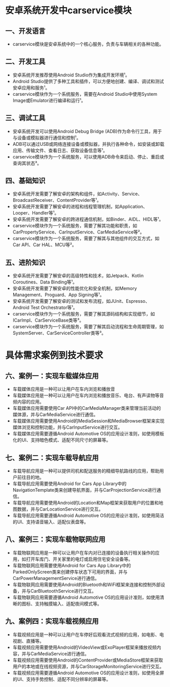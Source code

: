 # 安卓系统开发中carservice模块
## 一、开发语言
- carservice模块是安卓系统中的一个核心服务，负责与车辆相关的各种功能。

## 二、开发工具
- 安卓系统开发推荐使用Android Studio作为集成开发环境¹。
- Android Studio提供了多种工具和插件，可以方便地创建、编译、调试和测试安卓应用和服务¹。
- carservice模块作为一个系统服务，需要在Android Studio中使用System Image或Emulator进行编译和运行¹。

## 三、调试工具
- 安卓系统开发可以使用Android Debug Bridge (ADB)作为命令行工具，用于与设备或模拟器进行通信和控制¹。
- ADB可以通过USB或网络连接设备或模拟器，并执行各种命令，如安装或卸载应用、传输文件、查看日志、获取设备信息等¹。
- carservice模块作为一个系统服务，可以使用ADB命令来启动、停止、重启或查询其状态³。

## 四、基础知识
- 安卓系统开发需要了解安卓的架构和组件，如Activity、Service、BroadcastReceiver、ContentProvider等¹。
- 安卓系统开发需要了解安卓的进程和线程管理机制，如Application、Looper、Handler等¹。
- 安卓系统开发需要了解安卓的跨进程通信机制，如Binder、AIDL、HIDL等¹。
- carservice模块作为一个系统服务，需要了解其功能和职责，如CarPropertyService、CarInputService、CarMediaService等²。
- carservice模块作为一个系统服务，需要了解其与其他组件的交互方式，如Car API、Car HAL、MCU等²。

## 五、进阶知识
- 安卓系统开发需要了解安卓的高级特性和技术，如Jetpack、Kotlin Coroutines、Data Binding等¹。
- 安卓系统开发需要了解安卓的性能优化和安全机制，如Memory Management、Proguard、App Signing等¹。
- 安卓系统开发需要了解安卓的测试和发布流程，如JUnit、Espresso、Android Test Orchestrator等¹。
- carservice模块作为一个系统服务，需要了解其源码结构和实现细节，如ICarImpl、CarServiceBase类等³。
- carservice模块作为一个系统服务，需要了解其启动流程和生命周期管理，如SystemServer、CarServiceController类等³。

# 具体需求案例到技术要求
## 六、案例一：实现车载媒体应用
- 车载媒体应用是一种可以让用户在车内浏览和播放音
- 车载媒体应用是一种可以让用户在车内浏览和播放音乐、电台、有声读物等音频内容的应用。
- 车载媒体应用需要使用Car API中的CarMediaManager类来管理当前活动的媒体源，并与CarMediaService进行通信。
- 车载媒体应用需要使用Android的MediaSession和MediaBrowser框架来实现媒体浏览和控制功能，并与CarInputService进行交互。
- 车载媒体应用需要遵循Android Automotive OS的应用设计准则，如使用模板化的UI、支持暗色模式、适配不同尺寸的屏幕等。

## 七、案例二：实现车载导航应用
- 车载导航应用是一种可以提供司机和配送服务的精细导航路线的应用，帮助用户前往目的地。
- 车载导航应用需要使用Android for Cars App Library中的NavigationTemplate类来创建导航界面，并与CarProjectionService进行通信。
- 车载导航应用需要使用Android的Location和Map框架来获取用户的位置和地图数据，并与CarLocationService进行交互。
- 车载导航应用需要遵循Android Automotive OS的应用设计准则，如使用简洁的UI、支持语音输入、适配仪表盘等。
## 八、案例三：实现车载物联网应用
- 车载物联网应用是一种可以让用户在车内对已连接的设备执行相关操作的应用，如打开车库门、开关家里的电灯或启用住宅安全设备等。
- 车载物联网应用需要使用Android for Cars App Library中的ParkedOnlyScreen类来创建停车状态下可用的界面，并与CarPowerManagementService进行通信。
- 车载物联网应用需要使用Android的Bluetooth和WiFi框架来连接和控制外部设备，并与CarBluetoothService进行交互。
- 车载物联网应用需要遵循Android Automotive OS的应用设计准则，如使用清晰的图标、支持触摸输入、适配夜间模式等。
## 九、案例四：实现车载视频应用
- 车载视频应用是一种可以让用户在车停好后观看流式视频的应用，如电影、电视剧、直播等。
- 车载视频应用需要使用Android的VideoView或ExoPlayer框架来播放视频内容，并与CarMediaService进行通信。
- 车载视频应用需要使用Android的ContentProvider或MediaStore框架来获取用户的本地或在线视频资源，并与CarStorageMonitoringService进行交互。
- 车载视频应用需要遵循Android Automotive OS的应用设计准则，如使用全屏的UI、支持手势控制、适配不同分辨率的屏幕等。
